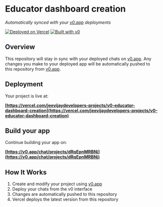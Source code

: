 # Educator dashboard creation

*Automatically synced with your [v0.app](https://v0.app) deployments*

[![Deployed on Vercel](https://img.shields.io/badge/Deployed%20on-Vercel-black?style=for-the-badge&logo=vercel)](https://vercel.com/jeevijaydevelopers-projects/v0-educator-dashboard-creation)
[![Built with v0](https://img.shields.io/badge/Built%20with-v0.app-black?style=for-the-badge)](https://v0.app/chat/projects/dRqEpnMRBNj)

## Overview

This repository will stay in sync with your deployed chats on [v0.app](https://v0.app).
Any changes you make to your deployed app will be automatically pushed to this repository from [v0.app](https://v0.app).

## Deployment

Your project is live at:

**[https://vercel.com/jeevijaydevelopers-projects/v0-educator-dashboard-creation](https://vercel.com/jeevijaydevelopers-projects/v0-educator-dashboard-creation)**

## Build your app

Continue building your app on:

**[https://v0.app/chat/projects/dRqEpnMRBNj](https://v0.app/chat/projects/dRqEpnMRBNj)**

## How It Works

1. Create and modify your project using [v0.app](https://v0.app)
2. Deploy your chats from the v0 interface
3. Changes are automatically pushed to this repository
4. Vercel deploys the latest version from this repository
